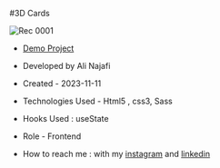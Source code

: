 #3D Cards


![Rec 0001](https://github.com/alinajafiweb/cards3D/assets/147813870/a8339bd7-7b49-4c52-8877-ac06deada1dc)


- [Demo Project](https://alinajafi-developer.github.io/cards3D/)

- Developed by Ali Najafi

- Created - 2023-11-11

- Technologies Used - Html5 , css3, Sass

- Hooks Used : useState 

- Role - Frontend

- How to reach me : with my [instagram](https://www.instagram.com/alinajafi_developer) and [linkedin](https://www.linkedin.com/in/alinajafi-developer/)
